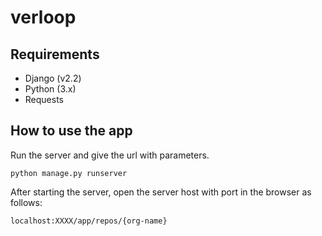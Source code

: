 # verloop
## Requirements
* Django (v2.2)
* Python (3.x)
* Requests

## How to use the app
Run the server and give the url with parameters.

```python manage.py runserver```

After starting the server, open the server host with port in the browser as follows:

``localhost:XXXX/app/repos/{org-name}``

